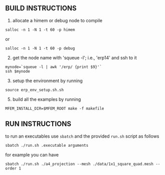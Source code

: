 ## BUILD INSTRUCTIONS

1. allocate a himem or debug node to compile


```
salloc -n 1 -N 1 -t 60 -p himem
```

or

```
salloc -n 1 -N 1 -t 60 -p debug
```

2. get the node name with 'squeue -l'; i.e., 'erp14' and ssh to it

```
mynode=`squeue -l | awk '/erp/ {print $9}'`
ssh $mynode
```

3. setup the environment by running

```
source erp_env_setup.sh.sh
```

5. build all the examples by running

```
MFEM_INSTALL_DIR=$MFEM_ROOT make -f makefile
```

## RUN INSTRUCTIONS

to run an executables use `sbatch` and the provided `run.sh` script as follows

```
sbatch ./run.sh .executable arguments
```

for example you can have

```
sbatch ./run.sh ./a4_projection --mesh ./data/1x1_square_quad.mesh --order 1
```
